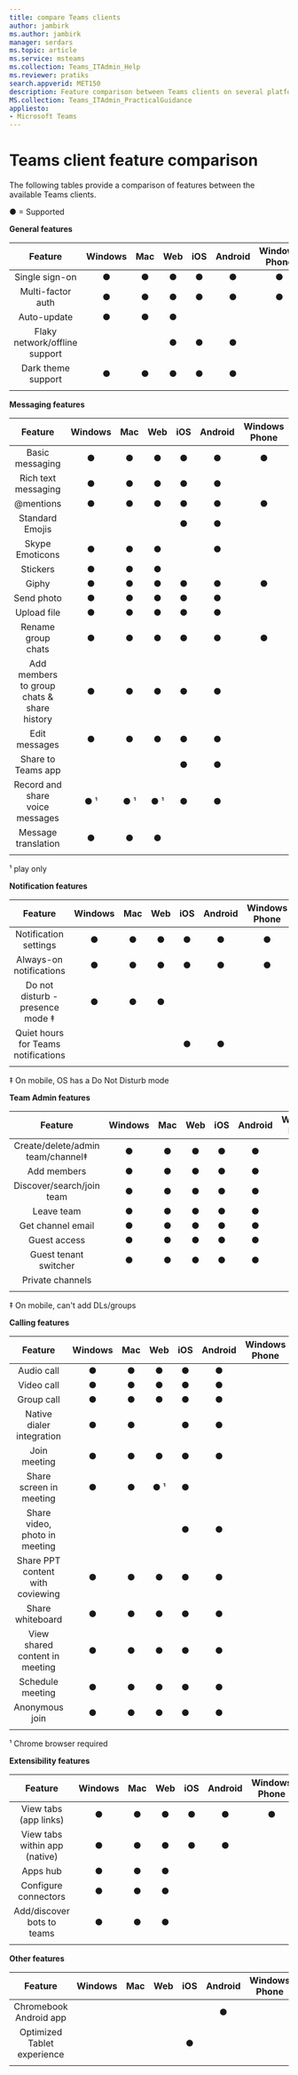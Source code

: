 ```yaml
---
title: compare Teams clients
author: jambirk
ms.author: jambirk
manager: serdars
ms.topic: article
ms.service: msteams
ms.collection: Teams_ITAdmin_Help
ms.reviewer: pratiks
search.appverid: MET150
description: Feature comparison between Teams clients on several platforms.
MS.collection: Teams_ITAdmin_PracticalGuidance
appliesto:
- Microsoft Teams
---  
```


# Teams client feature comparison

The following tables provide a comparison of features between the available Teams clients.

● = Supported

**General features**

|Feature|Windows|Mac |Web |iOS |Android|Windows Phone|
|:---:   |:---:   |:---:|:---:|:---:|:---:   |:---:|
|Single sign-on               |●|●|●|●|●|●|
|Multi-factor auth            |●|●|●|●|●|●|
|Auto-update                  |●|●|●| | | |
|Flaky network/offline support| | |●|●|●| |
|Dark theme support           |●|●|●|●|●| |
||||||||

**Messaging features**

|Feature|Windows|Mac |Web |iOS |Android|Windows Phone|
|:---:   |:---:   |:---:|:---:|:---:|:---:   |:---:         |
|Basic messaging                           |●|●|●|●|●|●|
|Rich text messaging                       |●|●|●|●|●| |
|@mentions                                 |●|●|●|●|●|●|
|Standard Emojis                           | | | |●|●| |
|Skype Emoticons                           |●|●|●| |●| |
|Stickers                                  |●|●|●| | | |
|Giphy                                     |●|●|●|●|●|●|
|Send photo                                |●|●|●|●|●| |
|Upload file                               |●|●|●|●|●| |
|Rename group chats                        |●|●|●|●|●|●|
|Add members to group chats & share history|●|●|●|●|●| |
|Edit messages                             |●|●|●|●|●| |
|Share to Teams app                        | | | |●|●| |
|Record and share voice messages           |● &sup1;|● &sup1;| ● &sup1;|●|●||
|Message translation|●|●|●|||||
||||||||

&sup1; play only

**Notification features** 

|Feature|Windows|Mac |Web |iOS |Android|Windows Phone|
|:---:   |:---:   |:---:|:---:|:---:|:---:   |:---:         |
|Notification settings                  |●|●|●|●|●|●|
|Always-on notifications                |●|●|●|●|●|●|
|Do not disturb - presence mode &Dagger;|●|●|●| | | |
|Quiet hours for Teams notifications    | | | |●|●| |
||||||||

&Dagger; On mobile, OS has a Do Not Disturb mode

**Team Admin features**

|Feature|Windows|Mac |Web |iOS |Android|Windows Phone|
|:---:   |:---:   |:---:|:---:|:---:|:---:   |:---:         |
|Create/delete/admin team/channel&Dagger; |●|●|●|●|●| |
|Add members                     |●|●|●|●|●| |
|Discover/search/join team       |●|●|●|●|●| |
|Leave team                      |●|●|●|●|●| |
|Get channel email               |●|●|●|●|●| |
|Guest access                    |●|●|●|●|●| |
|Guest tenant switcher           |●|●|●|●|●| |
|Private channels                | | | | | | |
||||||||

&Dagger; On mobile, can't add DLs/groups

**Calling features**

|Feature|Windows|Mac |Web |iOS |Android|Windows Phone|
|:---:   |:---:   |:---:|:---:|:---:|:---:   |:---:|
|Audio call                      |●|●|●|●|●| |
|Video call                      |●|●|●|●|●| |
|Group call                      |●|●|●|●|●| |
|Native dialer integration       |●|●| |●|●| |
|Join meeting                    |●|●|●|●|●| |
|Share screen in meeting         |●|●|● &sup1;|●| | |
|Share video, photo in meeting   | | | |●|●| |
|Share PPT content with coviewing|●|●|●|●|●| |
|Share whiteboard                |●|●|●|●|●| |
|View shared content in meeting  |●|●|●|●|●| |
|Schedule meeting                |●|●|●|●|●| |
|Anonymous join                  |●|●|●|●|●| |
||||||||

&sup1; Chrome browser required

**Extensibility features**

|Feature|Windows|Mac |Web |iOS |Android|Windows Phone|
|:---:   |:---:   |:---:|:---:|:---:|:---:   |:---:|
|View tabs (app links)        |●|●|●|●|●|●|
|View tabs within app (native)|●|●|●|●|●| |
|Apps hub                     |●|●|●| | | |
|Configure connectors         |●|●|●| | | |
|Add/discover bots to teams   |●|●|●| | | |
||||||||

**Other features**

|Feature|Windows|Mac |Web |iOS |Android|Windows Phone|
|:---:   |:---:   |:---:|:---:|:---:|:---:   |:---:|
|Chromebook Android app     | | | | |●| |
|Optimized Tablet experience| | | |●| | |
||||||||
